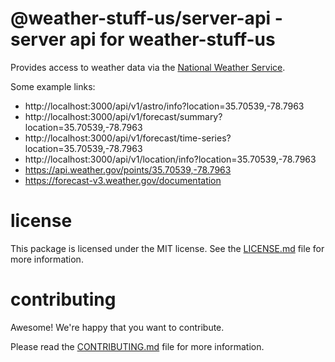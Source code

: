 @weather-stuff-us/server-api - server api for weather-stuff-us
================================================================================

Provides access to weather data via the [National Weather Service][].

Some example links:

- http://localhost:3000/api/v1/astro/info?location=35.70539,-78.7963
- http://localhost:3000/api/v1/forecast/summary?location=35.70539,-78.7963
- http://localhost:3000/api/v1/forecast/time-series?location=35.70539,-78.7963
- http://localhost:3000/api/v1/location/info?location=35.70539,-78.7963
- https://api.weather.gov/points/35.70539,-78.7963
- https://forecast-v3.weather.gov/documentation

[National Weather Service]: https://forecast-v3.weather.gov/documentation


license
================================================================================

This package is licensed under the MIT license.  See the [LICENSE.md][] file
for more information.


contributing
================================================================================

Awesome!  We're happy that you want to contribute.

Please read the [CONTRIBUTING.md][] file for more information.


[LICENSE.md]: LICENSE.md
[CONTRIBUTING.md]: CONTRIBUTING.md